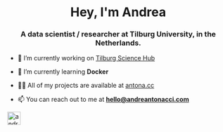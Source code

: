 <h1 align="center">Hey, I'm Andrea</h1>
<h3 align="center">A data scientist / researcher at Tilburg University, in the Netherlands.</h3>

- 🔭 I’m currently working on [Tilburg Science Hub](http://tilburgsciencehub.com)

- 🌱 I’m currently learning **Docker**

- 👨‍💻 All of my projects are available at [antona.cc](antona.cc)

- 📫 You can reach out to me at **hello@andreantonacci.com**

<a href="https://linkedin.com/in/andreantonacci" target="blank"><img align="center" src="https://cdn.jsdelivr.net/npm/simple-icons@3.0.1/icons/linkedin.svg" alt="andreantonacci" height="30" width="30" /></a>
</p>
